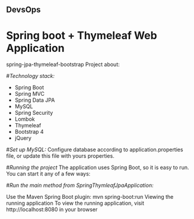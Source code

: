 ## DevsOps
# Spring boot +  Thymeleaf Web Application 

spring-jpa-thymeleaf-bootstrap
Project about:


#*Technology stack:*

* Spring Boot
* Spring MVC
* Spring Data JPA
* MySQL
* Spring Security
* Lombok
* Thymeleaf
* Bootstrap 4
* jQuery

#*Set up MySQL:*
Configure database according to application.properties file, or update this file with yours properties.

#*Running the project*
The application uses Spring Boot, so it is easy to run. You can start it any of a few ways:

#*Run the main method from SpringThymleafJpaApplication:*

Use the Maven Spring Boot plugin: mvn spring-boot:run
Viewing the running application
To view the running application, visit http://localhost:8080 in your browser

